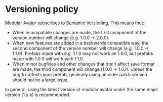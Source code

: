 ﻿# Versioning policy

Modular Avatar subscribes to [Semantic Versioning](https://semver.org/). This means that:

* When incompatible changes are made, the first component of the version number will change (e.g. 1.0.0 -> 2.0.0).
* When new features are added in a backwards compatible way, the second component of the version number will change (e.g. 1.0.0 -> 1.1.0). Prefabs made with e.g. 1.1.0 may not work on 1.0.0, but prefabs made with 1.0.0 will work with 1.1.0.
* When minor bugfixes and other changes that don't affect save format are made, the third component will change (1.0.0 -> 1.0.1). Unless the bug fix affects your prefab, generally using an older patch version should not be a large issue.

In general, using the latest version of modular avatar under the same major version (1.x.x) is recommended.